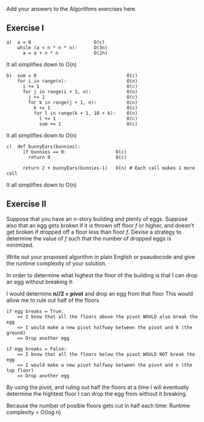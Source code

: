 Add your answers to the Algorithms exercises here.

## Exercise I

```
a)  a = 0                       O(c)
    while (a < n * n * n):      O(3n)
      a = a + n * n             O(2n)
```
It all simplifies down to O(n)


```
b)  sum = 0                                 O(c)
    for i in range(n):                      O(n)
      i += 1                                O(c)
      for j in range(i + 1, n):             O(n)
        j += 1                              O(c)
        for k in range(j + 1, n):           O(n)
          k += 1                            O(c)
          for l in range(k + 1, 10 + k):    O(n)
            l += 1                          O(c)
            sum += 1                        O(c)
```
It all simplifies down to O(n)


```
c)  def bunnyEars(bunnies):             
      if bunnies == 0:                  O(c)
        return 0                        O(c)

      return 2 + bunnyEars(bunnies-1)   O(n) # Each call makes 1 more call
```
It all simplifies down to O(n)


## Exercise II

Suppose that you have an _n_-story building and plenty of eggs. Suppose also that an egg gets broken if it is thrown off floor _f_ or higher, and doesn't get broken if dropped off a floor less than floor _f_. Devise a strategy to determine the value of _f_ such that the number of dropped eggs is minimized.

Write out your proposed algorithm in plain English or pseudocode and give the runtime complexity of your solution.


In order to determine what highest the floor of the building is that I can drop an egg without breaking it:

I would determine **n//2 = pivot** and drop an egg from that floor
    This would allow me to rule out half of the floors

    if egg breaks = True:
        => I know that all the floors above the pivot WOULD also break the egg
        => I would make a new pivot halfway between the pivot and 0 (the ground) 
        => Drop another egg
    
    if egg breaks = False:
        => I know that all the floors below the pivot WOULD NOT break the egg
        => I would make a new pivot halfway between the pivot and n (the top floor) 
        => Drop another egg

By using the pivot, and ruling out half the floors at a time I will eventually determine the hightest floor I can drop the egg from without it breaking.

Because the number of posible floors gets cut in half each time:
    Runtime complexity = O(log n)